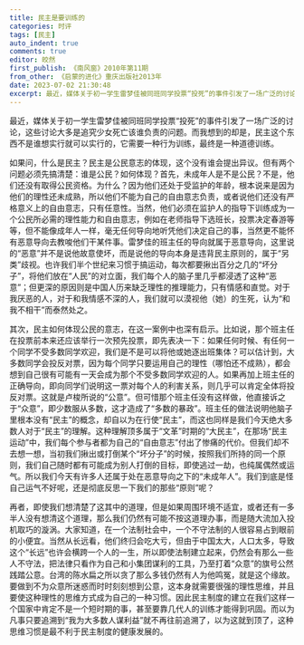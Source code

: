 ```yaml
---
title: 民主是要训练的
categories: 时评
tags: [民主]
auto_indent: true
comments: true
editor: 皎然
first_publish: 《南风窗》2010年第11期
from_other: 《启蒙的进化》重庆出版社2013年
date: 2023-07-02 21:30:48
excerpt: 最近，媒体关于初一学生雷梦佳被同班同学投票“投死”的事件引发了一场广泛的讨论，这些讨论大多是追究少女死亡该谁负责的问题。而我想到的却是，民主这个东西不是谁想实行就可以实行的，它需要一种行为训练，最终是一种道德训练。
---
```

最近，媒体关于初一学生雷梦佳被同班同学投票“投死”的事件引发了一场广泛的讨论，这些讨论大多是追究少女死亡该谁负责的问题。而我想到的却是，民主这个东西不是谁想实行就可以实行的，它需要一种行为训练，最终是一种道德训练。

如果问，什么是民主？民主是公民意志的体现，这个没有谁会提出异议。但有两个问题必须先搞清楚：谁是公民？如何体现？首先，未成年人是不是公民？不是，他们还没有取得公民资格。为什么？因为他们还处于受监护的年龄，根本说来是因为他们的理性还未成熟，所以他们不能为自己的自由意志负责，或者说他们还没有严格意义上的自由意志，只有任意性。当然，他们必须在监护人的指导下训练成为一个公民所必需的理性能力和自由意志，例如在老师指导下选班长，投票决定春游等等，但不能像成年人一样，毫无任何导向地听凭他们决定自己的事，当然更不能怀有恶意导向去教唆他们干某件事。雷梦佳的班主任的导向就属于恶意导向，这里说的“恶意”并不是说他故意使坏，而是说他的导向本身是违背民主原则的，属于“另类”歧视。也许我们半个世纪来习惯于搞运动，每次都要揪出百分之几的“坏分子”，将他们放在“人民”的对立面，我们每个人的脑子里几乎都浸透了这种“恶意”；但更深的原因则是中国人历来缺乏理性的推理能力，只有情感和直觉。对于我厌恶的人，对于和我情感不深的人，我们就可以漠视他（她）的生死，认为“和我不相干”而泰然处之。

其次，民主如何体现公民的意志，在这一案例中也深有启示。比如说，那个班主任在投票前本来还应该举行一次预先投票，即先表决一下：如果任何时候、有任何一个同学不受多数同学欢迎，我们是不是可以将他或她逐出班集体？可以估计到，大多数同学会投反对票，因为每个同学只要运用自己的理性（哪怕还不成熟），都会想到自己很有可能有一天会成为那个不受多数同学欢迎的人。如果再加上班主任的正确导向，即向同学们说明这一票对每个人的利害关系，则几乎可以肯定全体将投反对票。这就是卢梭所说的“公意”。但可惜那个班主任没有这样做，他直接诉之于“众意”，即少数服从多数，这才造成了“多数的暴政”。班主任的做法说明他脑子里根本没有“民主”的概念，却自以为在行使“民主”，而这也同样是我们今天绝大多数人对于“民主”的理解。这种理解顶多属于“文革”时期的“大民主”，在那场“民主运动”中，我们每个参与者都为自己的“自由意志”付出了惨痛的代价。但我们却不去想一想，当初我们揪出或打倒某个“坏分子”的时候，按照我们所持的同一个原则，我们自己随时都有可能成为别人打倒的目标，即使逃过一劫，也纯属偶然或运气。所以我们今天有许多人还属于处在恶意导向之下的“未成年人”。我们到底是怪自己运气不好呢，还是彻底反思一下我们的那些“原则”呢？

再者，即使我们想清楚了这其中的道理，但是如果周围环境不适宜，或者还有一多半人没有想清这个道理，那么我们仍然有可能不按这道理办事，而是随大流加入投机取巧的漩涡。大家知道，在一个法制社会中，一个不守法制的人很容易占到眼前的小便宜。当然从长远看，他们终归会吃大亏，但由于中国太大，人口太多，导致这个“长远”也许会横跨一个人的一生，所以即使法制建立起来，仍然会有那么一些人不守法，把法律只看作为自己和小集团谋利的工具，乃至打着“众意”的旗号公然践踏公意。台湾的陈水扁之所以贪了那么多钱仍然有人为他鸣冤，就是这个缘故。要做到不为众意所迷惑而时时刻刻想到公意，这本身就需要很强的理性思维，并且要使这种理性的思维方式成为自己的一种习惯。因此民主制度的建立在我们这样一个国家中肯定不是一个短时期的事，甚至要靠几代人的训练才能得到巩固。而以为凡事只要追溯到“我为大多数人谋利益”就不再往前追溯了，以为这就到顶了，这种思维习惯是最不利于民主制度的健康发展的。